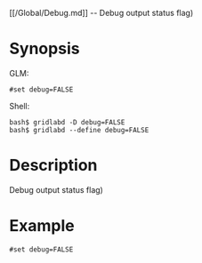 [[/Global/Debug.md]] -- Debug output status flag)

# Synopsis
GLM:
~~~
#set debug=FALSE
~~~
Shell:
~~~
bash$ gridlabd -D debug=FALSE
bash$ gridlabd --define debug=FALSE
~~~

# Description

Debug output status flag)

# Example

~~~
#set debug=FALSE
~~~
